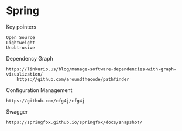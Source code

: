 # Spring

Key pointers

```
Open Source
Lightweight
Unobtrusive
```

Dependency Graph

```
https://linkurio.us/blog/manage-software-dependencies-with-graph-visualization/
    https://github.com/aroundthecode/pathfinder
```

Configuration Management

```
https://github.com/cfg4j/cfg4j
```

Swagger

```
https://springfox.github.io/springfox/docs/snapshot/
```



